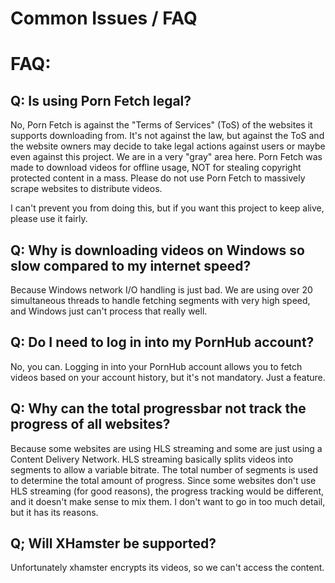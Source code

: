 # Common Issues / FAQ


# FAQ:


## Q: Is using Porn Fetch legal?

No, Porn Fetch is against the "Terms of Services" (ToS) of the websites it supports downloading from. It's not against the law,
but against the ToS and the website owners may decide to take legal actions against users or maybe even against this project.
We are in a very "gray" area here. Porn Fetch was made to download videos for offline usage, NOT for stealing copyright protected content
in a mass. Please do not use Porn Fetch to massively scrape websites to distribute videos.

I can't prevent you from doing this, but if you want this project to keep alive, please use it fairly.

## Q: Why is downloading videos on Windows so slow compared to my internet speed?

Because Windows network I/O handling is just bad. We are using over 20 simultaneous threads to handle fetching segments
with very high speed, and Windows just can't process that really well.


## Q: Do I need to log in into my PornHub account? 

No, you can. Logging in into your PornHub account allows you to fetch videos based on your account history, but it's not
mandatory. Just a feature.

## Q: Why can the total progressbar not track the progress of all websites?

Because some websites are using HLS streaming and some are just using a Content Delivery Network. HLS streaming basically
splits videos into segments to allow a variable bitrate. The total number of segments is used to determine the total amount
of progress. Since some websites don't use HLS streaming (for good reasons), the progress tracking would be different, and it doesn't
make sense to mix them. I don't want to go in too much detail, but it has its reasons.


## Q; Will XHamster be supported?

Unfortunately xhamster encrypts its videos, so we can't access the content.